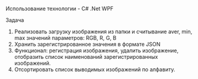 Использование технологии - C# .Net WPF

Задача
1. Реализовать загрузку изображения из папки и считывание aver, min, max значений параметров: RGB, R, G, B
2. Хранить зарегистрированное значения в формате JSON
3. Функционал: регистрация изображения, удалить изображение, отобразить список наименований зарегистрированных изображений.
4. Отсортировать список выводимых изображений по алфавиту.
